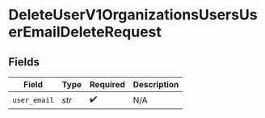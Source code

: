 # DeleteUserV1OrganizationsUsersUserEmailDeleteRequest


## Fields

| Field              | Type               | Required           | Description        |
| ------------------ | ------------------ | ------------------ | ------------------ |
| `user_email`       | *str*              | :heavy_check_mark: | N/A                |